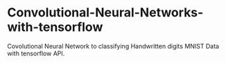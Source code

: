 # Convolutional-Neural-Networks-with-tensorflow

Covolutional Neural Network to classifying Handwritten digits MNIST Data with tensorflow API.
